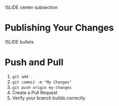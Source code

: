 !SLIDE center subsection

# Publishing Your Changes

!SLIDE bullets

# Push and Pull

1. `git add .`
1. `git commit -m "My Changes"`
1. `git push origin my-changes`
1. Create a Pull Request
1. Verify your branch builds correctly

